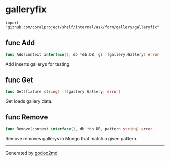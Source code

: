 
# galleryfix
    import "github.com/coralproject/shelf/internal/ask/form/gallery/galleryfix"






## func Add
``` go
func Add(context interface{}, db *db.DB, gs []gallery.Gallery) error
```
Add inserts gallerys for testing.


## func Get
``` go
func Get(fixture string) ([]gallery.Gallery, error)
```
Get loads gallery data.


## func Remove
``` go
func Remove(context interface{}, db *db.DB, pattern string) error
```
Remove removes gallerys in Mongo that match a given pattern.









- - -
Generated by [godoc2md](http://godoc.org/github.com/davecheney/godoc2md)